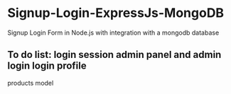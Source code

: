 # Signup-Login-ExpressJs-MongoDB
 Signup Login Form in Node.js with integration with a mongodb database

To do list: 
login session
admin panel and admin login 
login profile 
----- 
products model  
